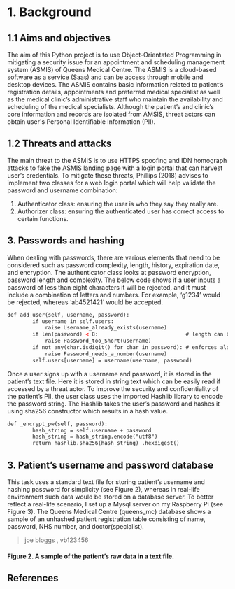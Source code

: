 # 1. Background
## 1.1 Aims and objectives
The aim of this Python project is to use Object-Orientated Programming in mitigating a security issue for an appointment and scheduling management system (ASMIS) of Queens Medical Centre. The ASMIS is a cloud-based software as a service (Saas) and can be access through mobile and desktop devices. The ASMIS contains basic information related to patient’s registration details, appointments and preferred medical specialist as well as the medical clinic’s administrative staff who maintain the availability and scheduling of the medical specialists. Although the patient’s and clinic’s core information and records are isolated from AMSIS, threat actors can obtain user's Personal Identifiable Information (PII).

## 1.2 Threats and attacks
The main threat to the ASMIS is to use HTTPS spoofing and IDN homograph attacks to fake the ASMIS landing page with a login portal that can harvest user’s credentials. To mitigate these threats, Phillips (2018) advises to implement two classes for a web login portal which will help validate the password and username combination:

1. Authenticator class: ensuring the user is who they say they really are.
2. Authorizer class: ensuring the authenticated user has correct access to certain functions.

## 3. Passwords and hashing
When dealing with passwords, there are various elements that need to be considered such as password complexity, length, history, expiration date, and encryption. The authenticator class looks at password encryption, password length and complexity.
The below code shows if a user inputs a password of less than eight characters it will be rejected, and it must include a combination of letters and numbers. For example, ‘g1234’ would be rejected, whereas ‘ab4521421’ would be accepted. 

```html
def add_user(self, username, password):
        if username in self.users:
            raise Username_already_exists(username)
        if len(password) < 8:                            # length can be modified to shorter or longer
            raise Password_too_Short(username)
        if not any(char.isdigit() for char in password): # enforces alpha-numeric password: g12345678
            raise Password_needs_a_number(username)
        self.users[username] = username(username, password)
```
Once a user signs up with a username and password, it is stored in the patient’s text file. Here it is stored in string text which can be easily read if accessed by a threat actor. To improve the security and confidentiality of the patient’s PII, the user class uses the imported Hashlib library to encode the password string. The Hashlib takes the user’s password and hashes it using sha256 constructor which results in a hash value.

```html
def _encrypt_pw(self, password):
        hash_string = self.username + password
        hash_string = hash_string.encode("utf8")
        return hashlib.sha256(hash_string) .hexdigest()


```

## 3. Patient’s username and password database
This task uses a standard text file for storing patient’s username and hashing password for simplicity (see Figure 2), whereas in real-life environment such data would be stored on a database server. To better reflect a real-life scenario, I set up a Mysql server on my Raspberry Pi (see Figure 3). The Queens Medical Centre (queens_mc) database shows a sample of an unhashed  patient registration table consisting of name, password, NHS number, and doctor(specialist).

> joe bloggs , vb123456 
#### Figure 2. A sample of the  patient’s raw data in a text file.



##
##
## References
